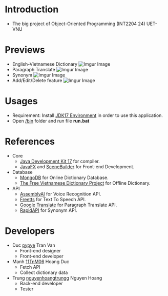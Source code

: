# Introduction
- The big project of Object-Oriented Programming (INT2204 24) UET-VNU
# Previews
- English-Vietnamese Dictionary
![Imgur Image](https://imgur.com/uyFL9Ju.png)
- Paragraph Translate
![Imgur Image](https://imgur.com/Lkh9ypn.png)
- Synonym
![Imgur Image](https://imgur.com/USPGhfR.png)
- Add/Edit/Delete feature
![Imgur Image](https://imgur.com/DpbRAhV.png)
# Usages
- Requirement: Install [JDK17 Environment](https://www.oracle.com/java/technologies/downloads/#jdk17-windows) in order to use this application.
- Open [/bin](https://github.com/pypye/Dictionary/tree/main/bin) folder and run file **run.bat**
# References
- Core
  - [Java Development Kit 17](https://www.oracle.com/java/technologies/downloads/#jdk17-windows) for compiler.
  - [JavaFX](https://openjfx.io) and [SceneBuilder](https://gluonhq.com/products/scene-builder) for Front-end Development.
- Database
  - [MongoDB](https://www.mongodb.com/cloud/atlas/register) for Online Dictionary Database.
  - [The Free Vietnamese Dictionary Project](http://www.informatik.uni-leipzig.de/~duc/Dict/) for Offline Dictionary.
- API
  - [AssemblyAI](https://www.assemblyai.com) for Voice Recognition API.
  - [Freetts](https://freetts.com/) for Text To Speech API.
  - [Google Translate](https://translate.google.com) for Paragraph Translate API.
  - [RapidAPI](https://rapidapi.com) for Synonym API.
# Developers
- Duc [pypye](https://github.com/pypye) Tran Van
  * Front-end designer
  * Front-end developer
- Manh [11TnM06](https://github.com/11TnM06) Hoang Duc
  * Fetch API
  * Collect dictionary data
- Trung [nguyenhoangtrungg](https://github.com/nguyenhoangtrungg) Nguyen Hoang
  * Back-end developer
  * Tester
